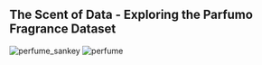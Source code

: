 ## The Scent of Data - Exploring the Parfumo Fragrance Dataset

![perfume_sankey](https://github.com/user-attachments/assets/1d7b1137-672d-46e6-bc10-9ec5aaca0e41)
![perfume](https://github.com/user-attachments/assets/df1e7e23-f7ac-41c4-a5d4-147c8e65a27d)
